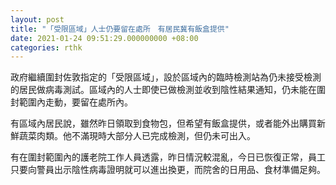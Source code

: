 ```yaml
---
layout: post
title: "「受限區域」人士仍要留在處所　有居民冀有飯盒提供"
date: 2021-01-24 09:51:29.000000000 +08:00
categories: rthk
---
```


政府繼續圍封佐敦指定的「受限區域」，設於區域內的臨時檢測站為仍未接受檢測的居民做病毒測試。區域內的人士即使已做檢測並收到陰性結果通知，仍未能在圍封範圍內走動，要留在處所內。

有區域內居民說，雖然昨日領取到食物包，但希望有飯盒提供，或者能外出購買新鮮蔬菜肉類。他不滿現時大部分人已完成檢測，但仍未可出入。

有在圍封範圍內的護老院工作人員透露，昨日情況較混亂，今日已恢復正常，員工只要向警員出示陰性病毒證明就可以進出換更，而院舍的日用品、食材準備足夠。
